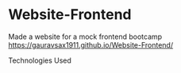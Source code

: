 # Website-Frontend
Made a website for a mock frontend bootcamp https://gauravsax1911.github.io/Website-Frontend/

Technologies Used


